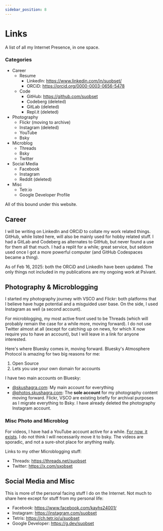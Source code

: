 ```yaml
---
sidebar_position: 8
---
```


# Links

A list of all my Internet Presence, in one space.

### Categories

* Career
	- Resume
		- LinkedIn: https://www.linkedin.com/in/suobset/
		- ORCiD: https://orcid.org/0000-0003-0656-5478
	- Code
		- GitHub: https://github.com/suobset
		- Codeberg (deleted)
		- GitLab (deleted)
		- Repl.it (deleted)
* Photography
	- Flickr (moving to archive)
	- Instagram (deleted)
	- YouTube
	- Bsky
* Microblog
	- Threads
	- Bsky
	- Twitter
* Social Media
	- Facebook
	- Instagram
	- Reddit (deleted)
* Misc
	- Tetr.io
	- Google Developer Profile

All of this bound under this website. 

## Career

I will be writing on LinkedIn and ORCiD to collate my work related things. GitHub, while listed here, will also be mainly used for hobby related stuff. I had a GitLab and Codeberg as alternates to GitHub, but never found a use for them all that much. I had a replit for a while; great service, but seldom used once I got a more powerful computer (and GitHub Codespaces became a thing).

As of Feb 16, 2025: both the ORCiD and LinkedIn have been updated. The only things not included in my publications are my ongoing work at Psivant.

## Photography & Microblogging

I started my photography journey with VSCO and Flickr: both platforms that I believe have huge potential and a misguided user base. On the side, I used Instagram as well (a second account).

For microblogging, my most active front used to be Threads (which will probably remain the case for a while more, moving forward). I do not use Twitter almost at all (except for catching up on news, for which X now require you to have an account), but I will leave in a link for anyone interested.

Here's where Bluesky comes in, moving forward. Bluesky's Atmosphere Protocol is amazing for two big reasons for me:

1. Open Source
2. Lets you use your own domain for accounts

I have two main accounts on Bluesky:

* [@skushagra.com](https://bsky.app/skushagra.com): My main account for everything
* [@photos.skushagra.com](https://bsky.app/photos.skushagra.com): The **sole account** for my photography content moving forward. Flickr, VSCO are existing briefly for archival purposes as I migrate everything to Bsky. I have already deleted the photography Instagram account.

### Misc Photo and Microblog

For videos, I have had a YouTube account active for a while. [For now, it exists](https://www.youtube.com/@suobset). I do not think I will necessarily move it to bsky. The videos are sporadic, and not a sure-shot place for anything really.

Links to my other Microblogging stuff:

* Threads: https://threads.net/suobset
* Twitter: https://x.com/sxobset

## Social Media and Misc

This is more of the personal facing stuff I do on the Internet. Not much to share here except for stuff from my personal life:

* Facebook: https://www.facebook.com/kayhs24001/
* Instagram: https://instagram.com/suobset
* Tetris: https://ch.tetr.io/u/suobset
* Google Developer: https://g.dev/suobset